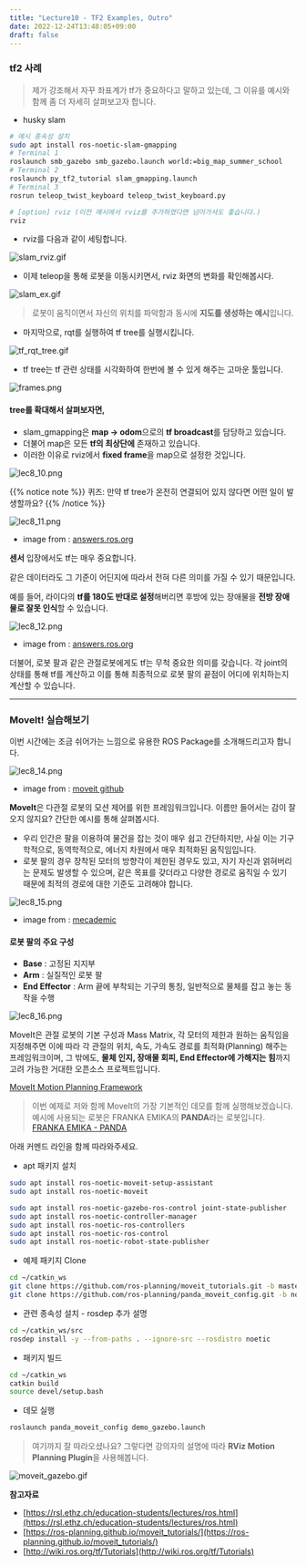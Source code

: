 ```yaml
---
title: "Lecture10 - TF2 Examples, Outro"
date: 2022-12-24T13:48:05+09:00
draft: false
---
```


### tf2 사례

> 제가 강조해서 자꾸 좌표계가 tf가 중요하다고 말하고 있는데, 그 이유를 예시와 함께 좀 더 자세히 살펴보고자 합니다.

- husky slam

```bash
# 예시 종속성 설치
sudo apt install ros-noetic-slam-gmapping
# Terminal 1
roslaunch smb_gazebo smb_gazebo.launch world:=big_map_summer_school
# Terminal 2
roslaunch py_tf2_tutorial slam_gmapping.launch
# Terminal 3
rosrun teleop_twist_keyboard teleop_twist_keyboard.py

# [option] rviz (이전 예시에서 rviz를 추가하였다면 넘어가셔도 좋습니다.)
rviz
```

- rviz를 다음과 같이 세팅합니다.

![slam_rviz.gif](/kr/ros_basic_noetic/images9/slam_rviz.gif?height=400px)

- 이제 teleop을 통해 로봇을 이동시키면서, rviz 화면의 변화를 확인해봅시다.

![slam_ex.gif](/kr/ros_basic_noetic/images9/slam_ex.gif?height=400px)

> 로봇이 움직이면서 자신의 위치를 파악함과 동시에 **지도를 생성하는 예시**입니다.

- 마지막으로, rqt를 실행하여 tf tree를 실행시킵니다.

![tf_rqt_tree.gif](/kr/ros_basic_noetic/images9/tf_rqt_tree.gif?height=400px)

- tf tree는 tf 관련 상태를 시각화하여 한번에 볼 수 있게 해주는 고마운 툴입니다.

![frames.png](/kr/ros_basic_noetic/images9/frames.png?height=300px)

#### tree를 확대해서 살펴보자면,

- slam_gmapping은 **map → odom**으로의 **tf broadcast**를 담당하고 있습니다.
- 더불어 map은 모든 **tf의 최상단에** 존재하고 있습니다.
- 이러한 이유로 rviz에서 **fixed frame**을 map으로 설정한 것입니다.

![lec8_10.png](/kr/ros_basic_noetic/images9/lec8_10.png?height=300px)

{{% notice note %}}
퀴즈: 만약 tf tree가 온전히 연결되어 있지 않다면 어떤 일이 발생할까요?
{{% /notice %}}

![lec8_11.png](/kr/ros_basic_noetic/images9/lec8_11.png?height=300px)

- image from : [answers.ros.org](https://answers.ros.org/question/316747/cartographer-slam-tf-tree-errors/)

**센서** 입장에서도 tf는 매우 중요합니다.

같은 데이터라도 그 기준이 어딘지에 따라서 전혀 다른 의미를 가질 수 있기 때문입니다.

예를 들어, 라이다의 **tf를 180도 반대로 설정**해버리면 후방에 있는 장애물을 **전방 장애물로 잘못 인식**할 수 있습니다.

![lec8_12.png](/kr/ros_basic_noetic/images9/lec8_12.png?height=300px)

- image from : [answers.ros.org](https://answers.ros.org/question/265846/how-to-build-tf-topic-frame-tree-for-hector_slam-or-gmapping/)

더불어, 로봇 팔과 같은 관절로봇에게도 tf는 무척 중요한 의미를 갖습니다. 각 joint의 상태를 통해 tf를 계산하고 이를 통해 최종적으로 로봇 팔의 끝점이 어디에 위치하는지 계산할 수 있습니다.

---

### MoveIt! 실습해보기

이번 시간에는 조금 쉬어가는 느낌으로 유용한 ROS Package를 소개해드리고자 합니다.

![lec8_14.png](/kr/ros_basic_noetic/images9/lec8_14.png?height=100px)

- image from : [moveit github](https://github.com/ros-planning/moveit)

**MoveIt**은 다관절 로봇의 모션 제어를 위한 프레임워크입니다. 이름만 들어서는 감이 잘 오지 않지요? 간단한 예시를 통해 살펴봅시다.

- 우리 인간은 팔을 이용하여 물건을 잡는 것이 매우 쉽고 간단하지만, 사실 이는 기구학적으로, 동역학적으로, 에너지 차원에서 매우 최적화된 움직임입니다.
- 로봇 팔의 경우 장착된 모터의 방향각이 제한된 경우도 있고, 자기 자신과 얽혀버리는 문제도 발생할 수 있으며, 같은 목표를 갖더라고 다양한 경로로 움직일 수 있기 때문에 최적의 경로에 대한 기준도 고려해야 합니다.

![lec8_15.png](/kr/ros_basic_noetic/images9/lec8_15.png?height=400px)

- image from : [mecademic](https://www.mecademic.com/en/what-are-singularities-in-a-six-axis-robot-arm)

#### 로봇 팔의 주요 구성

- **Base** : 고정된 지지부
- **Arm** : 실질적인 로봇 팔
- **End Effector** : Arm 끝에 부착되는 기구의 통칭, 일반적으로 물체를 잡고 놓는 동작을 수행

![lec8_16.png](/kr/ros_basic_noetic/images9/lec8_16.png?height=400px)

MoveIt은 관절 로봇의 기본 구성과 Mass Matrix, 각 모터의 제한과 원하는 움직임을 지정해주면 이에 따라 각 관절의 위치, 속도, 가속도 경로를 최적화(Planning) 해주는 프레임워크이며, 그 밖에도, **물체 인지, 장애물 회피, End Effector에 가해지는 힘**까지 고려 가능한 거대한 오픈소스 프로젝트입니다.

[MoveIt Motion Planning Framework](https://moveit.ros.org/)

> 이번 예제로 저와 함께 MoveIt의 가장 기본적인 데모를 함께 실행해보겠습니다. 예시에 사용되는 로봇은 FRANKA EMIKA의 **PANDA**라는 로봇입니다. [FRANKA EMIKA - PANDA](https://wego-robotics.com/franka-emika-panda/)

아래 커멘드 라인을 함께 따라와주세요.

- apt 패키지 설치

```bash
sudo apt install ros-noetic-moveit-setup-assistant
sudo apt install ros-noetic-moveit

sudo apt install ros-noetic-gazebo-ros-control joint-state-publisher
sudo apt install ros-noetic-controller-manager
sudo apt install ros-noetic-ros-controllers
sudo apt install ros-noetic-ros-control
sudo apt install ros-noetic-robot-state-publisher
```

- 예제 패키지 Clone

```bash
cd ~/catkin_ws
git clone https://github.com/ros-planning/moveit_tutorials.git -b master
git clone https://github.com/ros-planning/panda_moveit_config.git -b noetic-devel
```

- 관련 종속성 설치 - rosdep 추가 설명

```bash
cd ~/catkin_ws/src
rosdep install -y --from-paths . --ignore-src --rosdistro noetic
```

- 패키지 빌드

```bash
cd ~/catkin_ws
catkin build
source devel/setup.bash
```

- 데모 실행

```bash
roslaunch panda_moveit_config demo_gazebo.launch
```

> 여기까지 잘 따라오셨나요? 그렇다면 강의자의 설명에 따라 **RViz Motion Planning Plugin**을 사용해봅니다.

![moveit_gazebo.gif](/kr/ros_basic_noetic/images9/moveit_gazebo.gif?height=400px)

**참고자료**

- [https://rsl.ethz.ch/education-students/lectures/ros.html](https://rsl.ethz.ch/education-students/lectures/ros.html)
- [https://ros-planning.github.io/moveit_tutorials/](https://ros-planning.github.io/moveit_tutorials/)
- [http://wiki.ros.org/tf/Tutorials](http://wiki.ros.org/tf/Tutorials)
